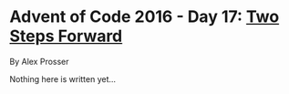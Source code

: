 # Advent of Code 2016 - Day 17: [Two Steps Forward](https://adventofcode.com/2016/day/17)
By Alex Prosser

Nothing here is written yet...